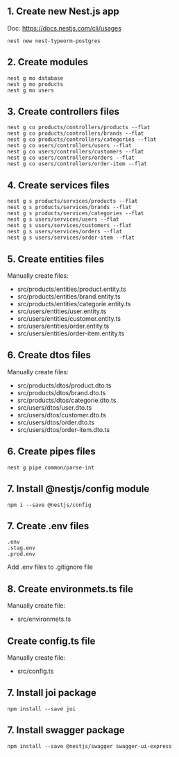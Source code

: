 ## 1. Create new Nest.js app

Doc: https://docs.nestjs.com/cli/usages

```
nest new nest-typeorm-postgres
```

## 2. Create modules

```
nest g mo database
nest g mo products
nest g mo users
```

## 3. Create controllers files

```
nest g co products/controllers/products --flat
nest g co products/controllers/brands --flat
nest g co products/controllers/categories --flat
nest g co users/controllers/users --flat
nest g co users/controllers/customers --flat
nest g co users/controllers/orders --flat
nest g co users/controllers/order-item --flat
```

## 4. Create services files

```
nest g s products/services/products --flat
nest g s products/services/brands --flat
nest g s products/services/categories --flat
nest g s users/services/users --flat
nest g s users/services/customers --flat
nest g s users/services/orders --flat
nest g s users/services/order-item --flat
```

## 5. Create entities files

Manually create files:

- src/products/entities/product.entity.ts
- src/products/entities/brand.entity.ts
- src/products/entities/categorie.entity.ts
- src/users/entities/user.entity.ts
- src/users/entities/customer.entity.ts
- src/users/entities/order.entity.ts
- src/users/entities/order-item.entity.ts

## 6. Create dtos files

Manually create files:

- src/products/dtos/product.dto.ts
- src/products/dtos/brand.dto.ts
- src/products/dtos/categorie.dto.ts
- src/users/dtos/user.dto.ts
- src/users/dtos/customer.dto.ts
- src/users/dtos/order.dto.ts
- src/users/dtos/order-item.dto.ts

## 6. Create pipes files

```
nest g pipe common/parse-int
```

## 7. Install @nestjs/config module

```
npm i --save @nestjs/config
```

## 7. Create .env files

```
.env
.stag.env
.prod.env
```

Add .env files to .gitignore file

## 8. Create environmets.ts file

Manually create file:

- src/environmets.ts

## Create config.ts file

Manually create file:

- src/config.ts

## 7. Install joi package

```
npm install --save joi
```

## 7. Install swagger package

```
npm install --save @nestjs/swagger swagger-ui-express
```
